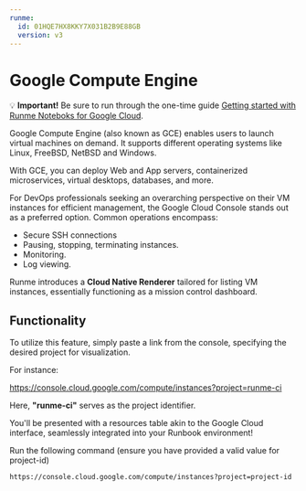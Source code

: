 ```yaml
---
runme:
  id: 01HQE7HX8KKY7X031B2B9E88GB
  version: v3
---
```


# Google Compute Engine

💡 **Important!** Be sure to run through the one-time guide [Getting started with Runme Noteboks for Google Cloud](setup.md).

Google Compute Engine (also known as GCE) enables users to launch virtual machines on demand. It supports different operating systems like Linux, FreeBSD, NetBSD and Windows.

With GCE, you can deploy Web and App servers, containerized microservices, virtual desktops, databases, and more.

For DevOps professionals seeking an overarching perspective on their VM instances for efficient management, the Google Cloud Console stands out as a preferred option. Common operations encompass:

- Secure SSH connections
- Pausing, stopping, terminating instances.
- Monitoring.
- Log viewing.

Runme introduces a **Cloud Native Renderer** tailored for listing VM instances, essentially functioning as a mission control dashboard.

## Functionality

To utilize this feature, simply paste a link from the console, specifying the desired project for visualization.

For instance:

https://console.cloud.google.com/compute/instances?project=runme-ci

Here, **"runme-ci"** serves as the project identifier.

You'll be presented with a resources table akin to the Google Cloud interface, seamlessly integrated into your Runbook environment!

Run the following command (ensure you have provided a valid value for project-id)

```sh {"id":"01HQE7NWNH8T6WRBNPE3943XBY"}
https://console.cloud.google.com/compute/instances?project=project-id
```